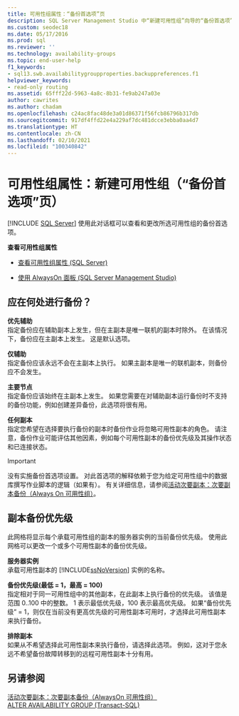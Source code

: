 ```yaml
---
title: 可用性组属性：“备份首选项”页
description: SQL Server Management Studio 中“新建可用性组”向导的“备份首选项”页上的各种属性的说明。
ms.custom: seodec18
ms.date: 05/17/2016
ms.prod: sql
ms.reviewer: ''
ms.technology: availability-groups
ms.topic: end-user-help
f1_keywords:
- sql13.swb.availabilitygroupproperties.backuppreferences.f1
helpviewer_keywords:
- read-only routing
ms.assetid: 65fff22d-5963-4a8c-8b31-fe9ab247a03e
author: cawrites
ms.author: chadam
ms.openlocfilehash: c24ac8fac48de3a01d86371f56fcb86796b317db
ms.sourcegitcommit: 917df4ffd22e4a229af7dc481dcce3ebba0aa4d7
ms.translationtype: HT
ms.contentlocale: zh-CN
ms.lasthandoff: 02/10/2021
ms.locfileid: "100340842"
---
```

# <a name="availability-group-properties-new-availability-group-backup-preferences-page"></a>可用性组属性：新建可用性组（“备份首选项”页）
[!INCLUDE [SQL Server](../../../includes/applies-to-version/sqlserver.md)]
  使用此对话框可以查看和更改所选可用性组的备份首选项。  
  
 **查看可用性组属性**  
  
-   [查看可用性组属性 (SQL Server)](../../../database-engine/availability-groups/windows/view-availability-group-properties-sql-server.md)  
  
-   [使用 AlwaysOn 面板 (SQL Server Management Studio)](~/database-engine/availability-groups/windows/use-the-always-on-dashboard-sql-server-management-studio.md)  
  
## <a name="where-should-backups-occur"></a>应在何处进行备份？  
 **优先辅助**  
 指定备份应在辅助副本上发生，但在主副本是唯一联机的副本时除外。 在该情况下，备份应在主副本上发生。 这是默认选项。  
  
 **仅辅助**  
 指定备份应该永远不会在主副本上执行。 如果主副本是唯一的联机副本，则备份应不会发生。  
  
 **主要节点**  
 指定备份应该始终在主副本上发生。 如果您需要在对辅助副本运行备份时不支持的备份功能，例如创建差异备份，此选项将很有用。  
  
 **任何副本**  
 指定您希望在选择要执行备份的副本时备份作业将忽略可用性副本的角色。 请注意，备份作业可能评估其他因素，例如每个可用性副本的备份优先级及其操作状态和已连接状态。  
  
> [!IMPORTANT]  
>  没有实施备份首选项设置。 对此首选项的解释依赖于您为给定可用性组中的数据库撰写作业脚本的逻辑（如果有）。 有关详细信息，请参阅[活动次要副本：次要副本备份（Always On 可用性组）](active-secondaries-backup-on-secondary-replicas-always-on-availability-groups.md)。  
  
## <a name="replica-backup-priorities"></a>副本备份优先级  
 此网格将显示每个承载可用性组的副本的服务器实例的当前备份优先级。 使用此网格可以更改一个或多个可用性副本的备份优先级。  
  
 **服务器实例**  
 承载可用性副本的 [!INCLUDE[ssNoVersion](../../../includes/ssnoversion-md.md)] 实例的名称。  
  
 **备份优先级(最低 = 1，最高 = 100)**  
 指定相对于同一可用性组中的其他副本，在此副本上执行备份的优先级。 该值是范围 0..100 中的整数。 1 表示最低优先级，100 表示最高优先级。 如果“备份优先级”  = 1，则仅在当前没有更高优先级的可用性副本可用时，才选择此可用性副本来执行备份。  
  
 **排除副本**  
 如果从不希望选择此可用性副本来执行备份，请选择此选项。 例如，这对于您永远不希望备份故障转移到的远程可用性副本十分有用。  
  
## <a name="see-also"></a>另请参阅  
 [活动次要副本：次要副本备份（AlwaysOn 可用性组）](active-secondaries-backup-on-secondary-replicas-always-on-availability-groups.md)   
 [ALTER AVAILABILITY GROUP (Transact-SQL)](../../../t-sql/statements/alter-availability-group-transact-sql.md)  
  
  


